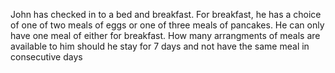 John has checked in to a bed and breakfast.
For breakfast, he has a choice of one of two meals of eggs or one of three meals of pancakes.
He can only have one meal of either for breakfast.
How many arrangments of meals are available to him should he stay for 7 days and not have the same meal in consecutive days

